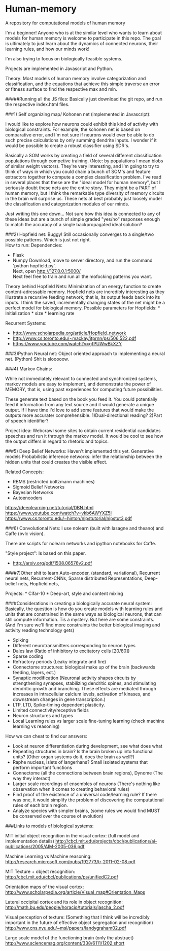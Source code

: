# Human-memory
A repository for computational models of human memory

I'm a beginner! Anyone who is at the similar level who wants to learn about
models for human memory is welcome to participate in this repo.
The goal is ultimately to just learn about the dynamics of connected neurons,
their learning rules, and how our minds work!

I'm also trying to focus on biologically feasible systems.

Projects are implemented in Javascript and Python.

Theory:
Most models of human memory involve categorization and classification, and the equations that achieve this simple traverse an error or fitness surface to find the respective max and min.

#####Running all the JS files:
Basically just download the git repo, and run the respective index.html files.


###1) Self organizing map/ Kohonen net (implemented in Javascript):

I would like to explore how neurons could exhibit this kind of activity with
biological constraints. For example, the kohonen net is based on comparative
error, and I'm not sure if neurons would ever be able to do such precise
calculations by only summing dendrite inputs.
I wonder if it would be possible to create a robust classifier using SDR's.

Basically a SOM works by creating a field of several different classification populations through competive training. (Note: by populations I mean blobs of similar weight vectors). They're very interesting, and I'm going to try to think of ways in which you could chain a bunch of SOM's and feature extractors together to compute a complex classification problem.
I've read in several places that these are the "ideal model for human memory", but I seriously doubt these nets are the entire story. They might be a PART of human memory, but I think the remarkable type diversity of memory circuits in the brain will surprise us. These nets at best probably just loosely model the classification and categorization modules of our minds.

Just writing this one down... Not sure how this idea is connected to any of these ideas but are a bunch of simple graded "yes/no" responses enough to  match the accuracy of a single backpropagated ideal solution?

###2) Hopfield net:
Buggy! Still occasionally converges to a single/two possible patterns. Which is just not right.  
How to run:
   Dependencies:  
   * Flask
   * Numpy
Download, move to server directory, and run the command 'python hopfield.py'.  
Next, open http://127.0.0.1:5000/  
Next feel free to train and run all the mofocking patterns you want.  

Theory behind Hopfield Nets:
Minimization of an energy function to create content-adressable memory.
Hopfield nets are incredibly interesting as they illustrate a recursive feeding network, that is, its output feeds back into its inputs. I think the saved, incrementally changing states of the net might be a perfect model for biological memory.
   Possible parameters for Hopfields:
      * Initialization
      * size
      * learning rate

Recurrent Systems:
* http://www.scholarpedia.org/article/Hopfield_network
* http://www.cs.toronto.edu/~mackay/itprnn/ps/506.522.pdf
* https://www.youtube.com/watch?v=gfPUWwBkXZY

###3)Python Neural net:
Object oriented approach to implementing a neural net. (Python)
Shit is slooooow.

###4) Markov Chains:

While not immediately relevant to connected and synchronized systems, markov models are easy to implement, and demonstrate the power of MEMORY, that is, using past experiences for computing future possibilities.

These generate text based on the book you feed it. You could potentially feed it information from any text source and it would generate a unique output. If I have time I'd love to add some features that would make the outputs more accurate/ comprehensible.
1)Dual-directional reading?
2)Part of speech identifier?

Project idea:
Webcrawl some sites to obtain current residential candidates speeches and run it through the markov model. It would be cool to see how the output differs in regard to rhetoric and topics.

###5) Deep Belief Networks:
Haven't implemented this yet.
Generative models
Probabilistic inference networks: infer the relationship between the hidden units that could creates the visible effect.  

Related Concepts:
 * RBMS (restricted boltzmann machines)
 * Sigmoid Belief Networks
 * Bayesian Networks
 * Autoencoders

https://deeplearning.net/tutorial/DBN.html
https://www.youtube.com/watch?v=vkb6AWYXZ5I
https://www.cs.toronto.edu/~hinton/nipstutorial/nipstut3.pdf

###6) Convolutional Nets:
I use nolearn (built with lasagne and theano) and Caffe (bvlc vision).

There are scripts for nolearn networks and ipython notebooks for Caffe.

"Style project": Is based on this paper.
* http://arxiv.org/pdf/1508.06576v2.pdf




####7)Other shit to learn
   Auto-encoder, (standard, variational), Recurrent neural nets, Recurrent-CNNs, Sparse distributed Representations, Deep-belief nets, Hopfield nets,

   Projects:
      * Cifar-10
      * Deep-art, style and content mixing

####Considerations in creating a biologically accurate neural system:
Basically, the question is how do you create models with learning rules and units that are constrained in the same ways as biological neurons, that can still compute information.
Tis a mystery.
But here are some constraints. (And I'm sure we'll find more constraints the better biological imaging and activity reading technology gets)

   * Spiking
   * Different neurotransmitters corresponding to neuron types
   * Dales law (Ratio of inhibitory to excitatory cells [20/80])
   * Sparse coding
   * Refractory periods (Leaky integrate and fire)
   * Connectome structures: biological make up of the brain (backwards feeding, layers, ect.)
   * Synaptic modification (Neuronal activity shapes circuits by strengthening synapses, stabilizing dendritic spines, and stimulating dendritic growth and branching. These effects are mediated through increases in intracellular calcium levels, activation of kinases, and downstream changes in gene transcription.)
   * LTP, LTD, Spike-timing dependent plasticity.
   * Limited connectivity/receptive fields
   * Neuron structures and types
   * Local Learning rules vs larger scale fine-tuning learning (check machine learning vs reasoning)


How we can cheat to find our answers:
   * Look at neuron differentiation during development, see what does what
   * Repeating structures in brain? Is the brain broken up into functional units? (Other organ systems do it, does the brain as well?)
   * Raphe nucleas, islets of langerhans? Small isolated systems that perform important functions
   * Connectome (all the connections between brain regions), Dynome (The way they interact)
   * Larger scale recordings of ensembles of neurons (There's nothing like observation when it comes to creating behavioral rules)
   * Find proof of the existence of a universal code/learning rule? If there was one, it would simplify the problem of discovering the computational rules of each brain region.
   * Analyze species with simpler brains, (some rules we would find MUST be conserved over the course of evolution)


###Links to models of biological systems:

MIT initial object recognition in the visual cortex: (full model and implementation details)
http://cbcl.mit.edu/projects/cbcl/publications/ai-publications/2005/AIM-2005-036.pdf

Machine Learning vs Machine reasoning:
http://research.microsoft.com/pubs/192773/tr-2011-02-08.pdf

MIT Texture + object recognition:
http://cbcl.mit.edu/cbcl/publications/ps/unifiedC2.pdf

Orientation maps of the visual cortex:
http://www.scholarpedia.org/article/Visual_map#Orientation_Maps

Lateral occipital cortex and its role in object recognition:
http://math.bu.edu/people/horacio/tutorials/jascha_2.pdf

Visual perception of texture: (Something that I think will be incredibly important in the future of effective object segregation and recognition)
http://www.cns.nyu.edu/~msl/papers/landygraham02.pdf

Large scale model of the functioning brain (only the abstract)
http://www.sciencemag.org/content/338/6111/1202.short
